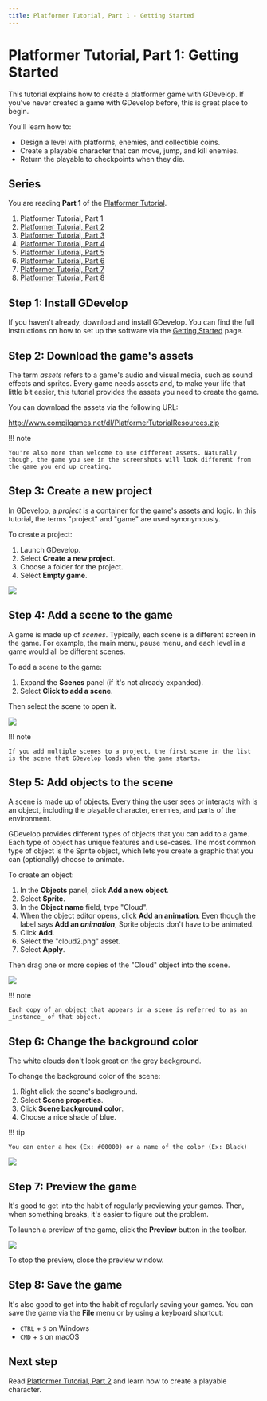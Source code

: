 ```yaml
---
title: Platformer Tutorial, Part 1 - Getting Started
---
```

# Platformer Tutorial, Part 1: Getting Started

This tutorial explains how to create a platformer game with GDevelop. If you've never created a game with GDevelop before, this is great place to begin.

You'll learn how to:

- Design a level with platforms, enemies, and collectible coins.
- Create a playable character that can move, jump, and kill enemies.
- Return the playable to checkpoints when they die.

## Series

You are reading **Part 1** of the [Platformer Tutorial](/gdevelop5/tutorials/platformer/start).

1. Platformer Tutorial, Part 1
2. [Platformer Tutorial, Part 2](/gdevelop5/tutorials/platformer/part-2)
3. [Platformer Tutorial, Part 3](/gdevelop5/tutorials/platformer/part-3)
4. [Platformer Tutorial, Part 4](/gdevelop5/tutorials/platformer/part-4)
5. [Platformer Tutorial, Part 5](/gdevelop5/tutorials/platformer/part-5)
6. [Platformer Tutorial, Part 6](/gdevelop5/tutorials/platformer/part-6)
7. [Platformer Tutorial, Part 7](/gdevelop5/tutorials/platformer/part-7)
8. [Platformer Tutorial, Part 8](/gdevelop5/tutorials/platformer/part-8)

## Step 1: Install GDevelop

If you haven't already, download and install GDevelop. You can find the full instructions on how to set up the software via the [Getting Started](/gdevelop5/getting_started) page.

## Step 2: Download the game's assets

The term *assets* refers to a game's audio and visual media, such as sound effects and sprites. Every game needs assets and, to make your life that little bit easier, this tutorial provides the assets you need to create the game.

You can download the assets via the following URL:

http://www.compilgames.net/dl/PlatformerTutorialResources.zip

!!! note

    You're also more than welcome to use different assets. Naturally though, the game you see in the screenshots will look different from the game you end up creating.

## Step 3: Create a new project

In GDevelop, a _project_ is a container for the game's assets and logic. In this tutorial, the terms "project" and "game" are used synonymously.

To create a project:

1. Launch GDevelop.
2. Select **Create a new project**.
3. Choose a folder for the project.
4. Select **Empty game**.

![](/gdevelop5/tutorials/platformer/create-project.gif)

## Step 4: Add a scene to the game

A game is made up of _scenes_. Typically, each scene is a different screen in the game. For example, the main menu, pause menu, and each level in a game would all be different scenes.

To add a scene to the game:

1. Expand the **Scenes** panel (if it's not already expanded).
2. Select **Click to add a scene**.

Then select the scene to open it.

![](/gdevelop5/tutorials/platformer/add-scene.gif)

!!! note

    If you add multiple scenes to a project, the first scene in the list is the scene that GDevelop loads when the game starts.

## Step 5: Add objects to the scene

A scene is made up of [objects](/gdevelop5/objects). Every thing the user sees or interacts with is an object, including the playable character, enemies, and parts of the environment.

GDevelop provides different types of objects that you can add to a game. Each type of object has unique features and use-cases. The most common type of object is the Sprite object, which lets you create a graphic that you can (optionally) choose to animate.

To create an object:

1. In the **Objects** panel, click **Add a new object**.
2. Select **Sprite**.
3. In the **Object name** field, type "Cloud".
4. When the object editor opens, click **Add an animation**. Even though the label says **Add an _animation_**, Sprite objects don't have to be animated.
5. Click **Add**.
6. Select the "cloud2.png" asset.
7. Select **Apply**.

Then drag one or more copies of the "Cloud" object into the scene.

![](/gdevelop5/tutorials/platformer/add-object-instance.gif)

!!! note

    Each copy of an object that appears in a scene is referred to as an _instance_ of that object.

## Step 6: Change the background color

The white clouds don't look great on the grey background.

To change the background color of the scene:

1. Right click the scene's background.
2. Select **Scene properties**.
3. Click **Scene background color**.
4. Choose a nice shade of blue.

!!! tip

    You can enter a hex (Ex: #00000) or a name of the color (Ex: Black)

![](/gdevelop5/tutorials/platformer/set-scene-background-color.jpg)

## Step 7: Preview the game

It's good to get into the habit of regularly previewing your games. Then, when something breaks, it's easier to figure out the problem.

To launch a preview of the game, click the **Preview** button in the toolbar.

![](/gdevelop5/tutorials/platformer/preview-button.jpg)

To stop the preview, close the preview window.

## Step 8: Save the game

It's also good to get into the habit of regularly saving your games. You can save the game via the **File** menu or by using a keyboard shortcut:

- `CTRL` + `S` on Windows
- `CMD` + `S` on macOS

## Next step

Read [Platformer Tutorial, Part 2](/gdevelop5/tutorials/platformer/part-2) and learn how to create a playable character.